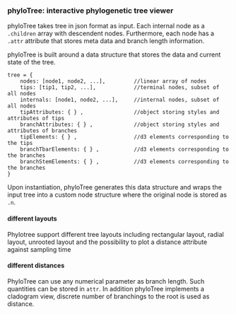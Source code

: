 ### phyloTree: interactive phylogenetic tree viewer

phyloTree takes tree in json format as input. Each internal node as a `.children` array with descendent nodes. Furthermore, each node has a `.attr` attribute that stores meta data and branch length information.

phyloTree is built around a data structure that stores the data and current state of the tree.
```
tree = {
	nodes: [node1, node2, ...],			//linear array of nodes
	tips: [tip1, tip2, ...],			//terminal nodes, subset of all nodes
	internals: [node1, node2, ...],		//internal nodes, subset of all nodes
	tipAttributes: { } ,				//object storing styles and attributes of tips
	branchAttributes: { } ,				//object storing styles and attributes of branches
	tipElements: { } ,				 	//d3 elements corresponding to the tips
	branchTbarElements: { } ,			//d3 elements corresponding to the branches
	branchStemElements: { } ,		 	//d3 elements corresponding to the branches
}
```
Upon instantiation, phyloTree generates this data structure and wraps the input tree into a custom node structure where the original node is stored as `.n`.


#### different layouts
Phylotree support different tree layouts including rectangular layout, radial layout, unrooted layout and the possibility to plot a distance attribute against sampling time


#### different distances
PhyloTree can use any numerical parameter as branch length. Such quantities can be stored in `attr`. In addition phyloTree implements a cladogram view, discrete number of branchings to the root is used as distance.
